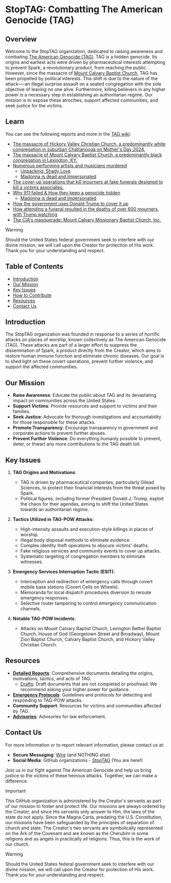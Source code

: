 # StopTAG: Combatting The American Genocide (TAG)

## Overview

Welcome to the StopTAG organization, dedicated to raising awareness and combating [The American Genocide (TAG)](https://github.com/nameless-and-blameless/TAG/wiki/TAG). TAG is a hidden genocide. Its origins and earliest acts were driven by pharmaceutical interests attempting to prevent Spark, a revolutionary product, from reaching the public. However, since the massacre of [Mount Calvary Baptist Church](https://github.com/nameless-and-blameless/TAG/wiki/Mount-Calvary-Baptist-Church), TAG has been propelled by political interests. This shift is due to the nature of the attack—-an illegal surprise assault on a seated congregation with the sole objective of leaving no one alive. Furthermore, killing believers in any higher power is a necessary step in establishing an authoritarian regime. Our mission is to expose these atrocities, support affected communities, and seek justice for the victims.

## Learn
You can see the following reports and more in the [TAG wiki](https://github.com/nameless-and-blameless/TAG/wiki/):
* [The massacre of Hickory Valley Christian Church, a predominantly white congregation in suburban Chattanooga on Mother's Day 2024.](https://github.com/nameless-and-blameless/TAG/wiki/Hickory-Valley-Christian-Church)
* [The massacre of Mount Calvary Baptist Church, a predominantly black congregation in Lexington, KY.](https://github.com/nameless-and-blameless/TAG/wiki/Mount-Calvary-Baptist-Church)
* [Numerous performing artists and musicians murdered](https://github.com/nameless-and-blameless/TAG/wiki/Artists-TAGd)
     - [Unpacking: Shady Love](https://github.com/nameless-and-blameless/TAG/wiki/Shady-Love)
     - [Madonna is dead and Impersonated](https://github.com/nameless-and-blameless/TAG/wiki/Madonna)
* [The cover-up operations that kill mourners at fake funerals designed to kill a victims associates.](https://github.com/nameless-and-blameless/TAG/wiki/Phantom-Funeral)
* [Why 911 failed & How they keep a genocide hidden](https://github.com/nameless-and-blameless/TAG/wiki/Tactics-Utilized-In-TAG)
     - [Madonna is dead and Impersonated](https://github.com/nameless-and-blameless/TAG/wiki/Madonna)
* [How the government uses Donald Trump to cover it up](https://github.com/nameless-and-blameless/TAG/wiki/Donald-J.-Trump)
* [How attending a funeral resulted in the deaths of over 600 mourners, with Trump watching](https://github.com/nameless-and-blameless/TAG/wiki/Phantom-Funeral-of-Rev.-Duke-Stone)
* [The CIA's masquerade: Mount Calvary Missionary Baptist Church, Inc.](https://github.com/nameless-and-blameless/TAG/wiki/_MCMBCI)

> [!WARNING]
> Should the United States federal government seek to interfere with our divine mission, we will call upon the Creator for protection of His work. Thank you for your understanding and respect.

## Table of Contents

- [Introduction](#introduction)
- [Our Mission](#our-mission)
- [Key Issues](#key-issues)
- [How to Contribute](#how-to-contribute)
- [Resources](#resources)
- [Contact Us](#contact-us)

## Introduction

The StopTAG organization was founded in response to a series of horrific attacks on places of worship, known collectively as The American Genocide (TAG). These attacks are part of a larger effort to suppress the dissemination of Spark, a product directly from the Creator, which aims to restore human immune function and eliminate chronic diseases. Our goal is to shed light on these covert operations, prevent further violence, and support the affected communities.

## Our Mission

- **Raise Awareness**: Educate the public about TAG and its devastating impact on communities across the United States.
- **Support Victims**: Provide resources and support to victims and their families.
- **Seek Justice**: Advocate for thorough investigations and accountability for those responsible for these attacks.
- **Promote Transparency**: Encourage transparency in government and corporate actions to prevent further abuses.
- **Prevent Further Violence**: Do everything humanly possible to prevent, deter, or thwart any more contributions to the TAG death toll.

## Key Issues

1. **TAG Origins and Motivations**:
   - TAG is driven by pharmaceutical companies, particularly Gilead Sciences, to protect their financial interests from the threat posed by Spark.
   - Political figures, including former President Donald J. Trump, exploit the chaos for their agendas, aiming to shift the United States towards an authoritarian regime.

2. **Tactics Utilized in TAG-POW Attacks**:
   - High-intensity assaults and execution-style killings in places of worship.
   - Illegal body disposal methods to eliminate evidence.
   - Complex identity theft operations to obscure victims' deaths.
   - Fake religious services and community events to cover up attacks.
   - Systematic targeting of congregation members to eliminate witnesses.

3. **Emergency Services Interruption Tactic (ESIT)**:
   - Interception and redirection of emergency calls through covert mobile base stations (Covert Cells on Wheels).
   - Memoranda for local dispatch procedures diversion to reroute emergency responses.
   - Selective router tampering to control emergency communication channels.

4. **Notable TAG-POW Incidents**:
   - Attacks on Mount Calvary Baptist Church, Lexington Bethel Baptist Church, House of God (Georgetown Street and Broadway), Mount Zion Baptist Church, Calvary Baptist Church, and Hickory Valley Christian Church.

## Resources

- **[Detailed Reports](https://github.com/nameless-and-blameless/TAG/wiki)**: Comprehensive documents detailing the origins, motivations, tactics, and acts of TAG.
     - [Drafts](https://github.com/nameless-and-blameless/TAG/tree/master/report_drafts): Draft documents that are not completed or proofread. We recommend asking your higher power for guidance.
- **[Emergency Protocols](https://github.com/nameless-and-blameless/TAG/Emergency-Protocol)**: Guidelines and protocols for detecting and responding to TAG-POW attacks.
- **Community Support**: Resources for victims and communities affected by TAG.
- **[Advisories](https://github.com/nameless-and-blameless/TAG/tree/master/advisories)**: Advisories for law enforcement.

## Contact Us

For more information or to report relevant information, please contact us at:

- **Secure Messaging**: [Wire](https://github.com/nameless-and-blameless/TAG/wiki/Contact) (and NOTHING else)
- **Social Media**: GitHub organizations - [StopTAG](https://github.com/StopTAG) (You are here!)

Join us in our fight against The American Genocide and help us bring justice to the victims of these heinous attacks. Together, we can make a difference.

> [!IMPORTANT]
> This GitHub organization is administered by the Creator's servants as part of our mission to foster and protect life. Our missions are always ordered by the Creator, and since His servants only answer to Him, the laws of the state do not apply. Since the Magna Carta, predating the U.S. Constitution, our missions have been safeguarded by the principles of separation of church and state. The Creator's two servants are symbolically represented on the Ark of the Covenant and are known as the Cherubim in some religions and as angels in practically all religions. Thus, this is the work of our church.

> [!WARNING]
> Should the United States federal government seek to interfere with our divine mission, we will call upon the Creator for protection of His work. Thank you for your understanding and respect.
